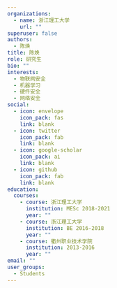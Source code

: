 ```yaml
---
organizations:
  - name: 浙江理工大学
    url: ""
superuser: false
authors:
  - 陈焕
title: 陈焕
role: 研究生
bio: ""
interests:
  - 物联网安全
  - 机器学习
  - 硬件安全
  - 网络安全
social:
  - icon: envelope
    icon_pack: fas
    link: blank
  - icon: twitter
    icon_pack: fab
    link: blank
  - icon: google-scholar
    icon_pack: ai
    link: blank
  - icon: github
    icon_pack: fab
    link: blank
education:
  courses:
    - course: 浙江理工大学
      institution: MESc 2018-2021
      year: ""
    - course: 浙江理工大学
      institution: BE 2016-2018
      year: ""
    - course: 衢州职业技术学院
      institution: 2013-2016
      year: ""
email: ""
user_groups:
  - Students
---
```

